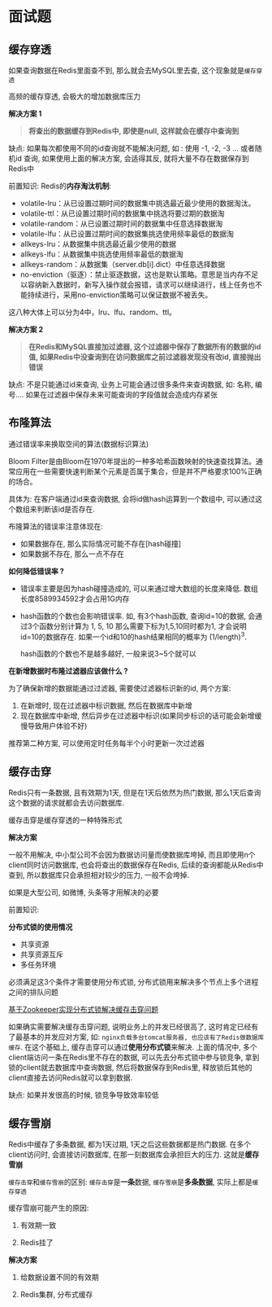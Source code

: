 # 面试题

## 缓存穿透

如果查询数据在Redis里面查不到, 那么就会去MySQL里去查, 这个现象就是`缓存穿透`

高频的缓存穿透, 会极大的增加数据库压力

**解决方案 1**

> **将查出的数据缓存到Redis中, 即使是null, 这样就会在缓存中查询到**

缺点: 如果每次都使用不同的id查询就不能解决问题, 如 : 使用 -1, -2, -3 ... 或者随机id 查询, 如果使用上面的解决方案, 会适得其反, 就将大量不存在数据保存到Redis中

前置知识: Redis的**内存淘汰机制**:

- volatile-lru：从已设置过期时间的数据集中挑选最近最少使用的数据淘汰。
- volatile-ttl：从已设置过期时间的数据集中挑选将要过期的数据淘
- volatile-random：从已设置过期时间的数据集中任意选择数据淘
- volatile-lfu：从已设置过期时间的数据集挑选使用频率最低的数据淘
- allkeys-lru：从数据集中挑选最近最少使用的数据
- allkeys-lfu：从数据集中挑选使用频率最低的数据淘
- allkeys-random：从数据集（server.db[i].dict）中任意选择数据
-  no-enviction（驱逐）：禁止驱逐数据，这也是默认策略。意思是当内存不足以容纳新入数据时，新写入操作就会报错，请求可以继续进行，线上任务也不能持续进行，采用no-enviction策略可以保证数据不被丢失。

这八种大体上可以分为4中，lru、lfu、random、ttl。


**解决方案 2**

> **在Redis和MySQL直接加过滤器, 这个过滤器中保存了数据所有的数据的id值, 如果Redis中没查询到在访问数据库之前过滤器发现没有改id, 直接抛出错误**

缺点: 不是只能通过id来查询, 业务上可能会通过很多条件来查询数据, 如: 名称, 编号.... 如果在过滤器中保存未来可能查询的字段值就会造成内存紧张

## 布隆算法

通过错误率来换取空间的算法(数据标识算法)

Bloom Filter是由Bloom在1970年提出的一种多哈希函数映射的快速查找算法。通常应用在一些需要快速判断某个元素是否属于集合，但是并不严格要求100%正确的场合。

具体为: 在客户端通过id来查询数据, 会将id做hash运算到一个数组中, 可以通过这个数组来判断该id是否存在.

布隆算法的错误率注意体现在:
- 如果数据存在, 那么实际情况可能不存在[hash碰撞]
- 如果数据不存在, 那么一点不存在

**如何降低错误率 ?**

- 错误率主要是因为hash碰撞造成的, 可以来通过增大数组的长度来降低. 数组长度8589934592才会占用1G内存

- hash函数的个数也会影响错误率. 如, 有3个hash函数, 查询id=10的数据, 会通过3个函数分别计算为 1, 5, 10 那么需要下标为1,5,10同时都为1, 才会说明id=10的数据存在. 如果一个id和10的hash结果相同的概率为 (1/length)<sup>3</sup>. 
    
    hash函数的个数也不是越多越好, 一般来说3~5个就可以

**在新增数据时布隆过滤器应该做什么 ?**

为了确保新增的数据能通过过滤器, 需要使过滤器标识新的id, 两个方案:

1. 在新增时, 现在过滤器中标识数据, 然后在数据库中新增
2. 现在数据库中新增, 然后异步在过滤器中标识(如果同步标识的话可能会新增缓慢导致用户体验不好)

推荐第二种方案, 可以使用定时任务每半个小时更新一次过滤器

## 缓存击穿

Redis只有一条数据, 且有效期为1天, 但是在1天后依然为热门数据, 那么1天后查询这个数据的请求就都会去访问数据库.

缓存击穿是缓存穿透的一种特殊形式

**解决方案**

一般不用解决, 中小型公司不会因为数据访问量而使数据库垮掉, 而且即使用n个client同时访问数据库, 也会将查出的数据保存在Redis, 后续的查询都能从Redis中查到, 所以数据库只会承担相对较少的压力, 一般不会垮掉.

 如果是大型公司, 如微博, 头条等才用解决的必要

前置知识: 

**分布式锁的使用情况**

- 共享资源
- 共享资源互斥
- 多任务环境

必须满足这3个条件才需要使用分布式锁, 分布式锁用来解决多个节点上多个进程之间的排队问题

[基于Zookeeper实现分布式锁解决缓存击穿问题](../../mq/zookeeper/Zookeeper实现分布式锁.md)


如果确实需要解决缓存击穿问题, 说明业务上的并发已经很高了, 这时肯定已经有了最基本的并发应对方案, 如: `nginx负载多台tomcat服务器, 也应该有了Redis做数据库缓存`. 在这个基础上, 缓存击穿可以通过**使用分布式锁**来解决. 上面的情况中, 多个client端访问一条在Redis里不存在的数据, 可以先去分布式锁中参与锁竞争, 拿到锁的client就去数据库中查询数据, 然后将数据保存到Redis里, 释放锁后其他的client直接去访问Redis就可以拿到数据.

缺点: 如果并发很高的时候, 锁竞争导致效率较低

## 缓存雪崩

Redis中缓存了多条数据, 都为1天过期, 1天之后这些数据都是热门数据. 在多个client访问时, 会直接访问数据库, 在那一刻数据库会承担巨大的压力. 这就是**缓存雪崩**

`缓存击穿`和`缓存雪崩`的区别: `缓存击穿`是**一条**数据, `缓存雪崩`是**多条数据**, 实际上都是`缓存穿透`

缓存雪崩可能产生的原因: 

1. 有效期一致

2. Redis挂了

**解决方案**

1. 给数据设置不同的有效期

2. Redis集群, 分布式缓存